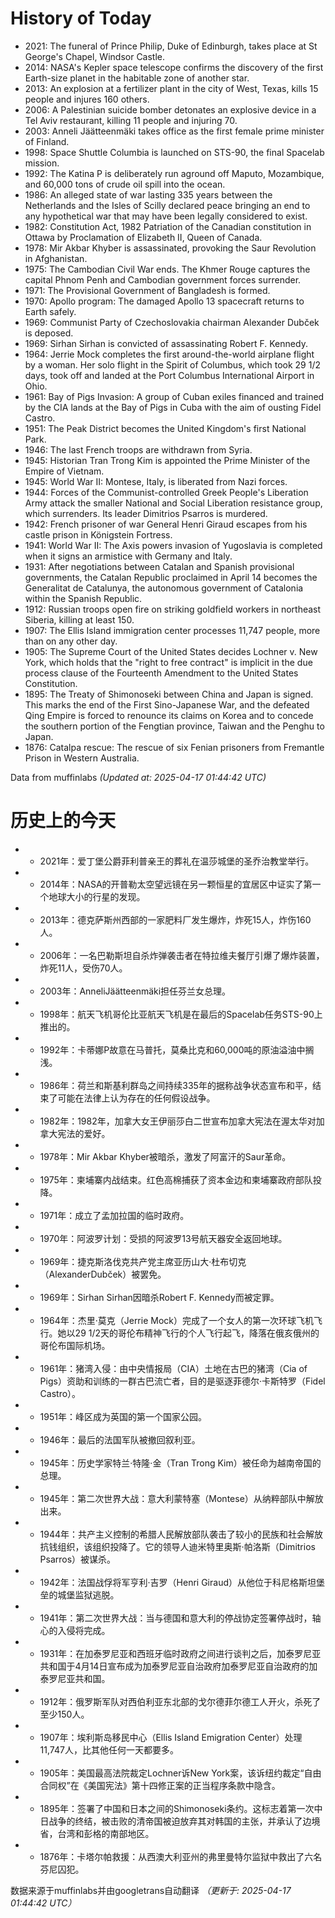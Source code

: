 # History of Today 

- 2021: The funeral of Prince Philip, Duke of Edinburgh, takes place at St George's Chapel, Windsor Castle.
- 2014: NASA's Kepler space telescope confirms the discovery of the first Earth-size planet in the habitable zone of another star.
- 2013: An explosion at a fertilizer plant in the city of West, Texas, kills 15 people and injures 160 others.
- 2006: A Palestinian suicide bomber detonates an explosive device in a Tel Aviv restaurant, killing 11 people and injuring 70.
- 2003: Anneli Jäätteenmäki takes office as the first female prime minister of Finland.
- 1998: Space Shuttle Columbia is launched on STS-90, the final Spacelab mission.
- 1992: The Katina P is deliberately run aground off Maputo, Mozambique, and 60,000 tons of crude oil spill into the ocean.
- 1986: An alleged state of war lasting 335 years between the Netherlands and the Isles of Scilly declared peace bringing an end to any hypothetical war that may have been legally considered to exist.
- 1982: Constitution Act, 1982 Patriation of the Canadian constitution in Ottawa by Proclamation of Elizabeth II, Queen of Canada.
- 1978: Mir Akbar Khyber is assassinated, provoking the Saur Revolution in Afghanistan.
- 1975: The Cambodian Civil War ends. The Khmer Rouge captures the capital Phnom Penh and Cambodian government forces surrender.
- 1971: The Provisional Government of Bangladesh is formed.
- 1970: Apollo program: The damaged Apollo 13 spacecraft returns to Earth safely.
- 1969: Communist Party of Czechoslovakia chairman Alexander Dubček is deposed.
- 1969: Sirhan Sirhan is convicted of assassinating Robert F. Kennedy.
- 1964: Jerrie Mock completes the first around-the-world airplane flight by a woman. Her solo flight in the Spirit of Columbus, which took 29 1/2 days, took off and landed at the Port Columbus International Airport in Ohio. 
- 1961: Bay of Pigs Invasion: A group of Cuban exiles financed and trained by the CIA lands at the Bay of Pigs in Cuba with the aim of ousting Fidel Castro.
- 1951: The Peak District becomes the United Kingdom's first National Park.
- 1946: The last French troops are withdrawn from Syria.
- 1945: Historian Tran Trong Kim is appointed the Prime Minister of the Empire of Vietnam.
- 1945: World War II: Montese, Italy, is liberated from Nazi forces.
- 1944: Forces of the Communist-controlled Greek People's Liberation Army attack the smaller National and Social Liberation resistance group, which surrenders. Its leader Dimitrios Psarros is murdered.
- 1942: French prisoner of war General Henri Giraud escapes from his castle prison in Königstein Fortress.
- 1941: World War II: The Axis powers invasion of Yugoslavia is completed when it signs an armistice with Germany and Italy.
- 1931: After negotiations between Catalan and Spanish provisional governments, the Catalan Republic proclaimed in April 14 becomes the Generalitat de Catalunya, the autonomous government of Catalonia within the Spanish Republic.
- 1912: Russian troops open fire on striking goldfield workers in northeast Siberia, killing at least 150.
- 1907: The Ellis Island immigration center processes 11,747 people, more than on any other day.
- 1905: The Supreme Court of the United States decides Lochner v. New York, which holds that the "right to free contract" is implicit in the due process clause of the Fourteenth Amendment to the United States Constitution.
- 1895: The Treaty of Shimonoseki between China and Japan is signed. This marks the end of the First Sino-Japanese War, and the defeated Qing Empire is forced to renounce its claims on Korea and to concede the southern portion of the Fengtian province, Taiwan and the Penghu to Japan.
- 1876: Catalpa rescue: The rescue of six Fenian prisoners from Fremantle Prison in Western Australia.

Data from muffinlabs
*(Updated at: 2025-04-17 01:44:42 UTC)*

# 历史上的今天 

- -  2021年：爱丁堡公爵菲利普亲王的葬礼在温莎城堡的圣乔治教堂举行。
- -  2014年：NASA的开普勒太空望远镜在另一颗恒星的宜居区中证实了第一个地球大小的行星的发现。
- -  2013年：德克萨斯州西部的一家肥料厂发生爆炸，炸死15人，炸伤160人。
- -  2006年：一名巴勒斯坦自杀炸弹袭击者在特拉维夫餐厅引爆了爆炸装置，炸死11人，受伤70人。
- -  2003年：AnneliJäätteenmäki担任芬兰女总理。
- -  1998年：航天飞机哥伦比亚航天飞机是在最后的Spacelab任务STS-90上推出的。
- -  1992年：卡蒂娜P故意在马普托，莫桑比克和60,000吨的原油溢油中搁浅。
- -  1986年：荷兰和斯基利群岛之间持续335年的据称战争状态宣布和平，结束了可能在法律上认为存在的任何假设战争。
- -  1982年：1982年，加拿大女王伊丽莎白二世宣布加拿大宪法在渥太华对加拿大宪法的爱好。
- -  1978年：Mir Akbar Khyber被暗杀，激发了阿富汗的Saur革命。
- -  1975年：柬埔寨内战结束。红色高棉捕获了资本金边和柬埔寨政府部队投降。
- -  1971年：成立了孟加拉国的临时政府。
- -  1970年：阿波罗计划：受损的阿波罗13号航天器安全返回地球。
- -  1969年：捷克斯洛伐克共产党主席亚历山大·杜布切克（AlexanderDubček）被罢免。
- -  1969年：Sirhan Sirhan因暗杀Robert F. Kennedy而被定罪。
- -  1964年：杰里·莫克（Jerrie Mock）完成了一个女人的第一次环球飞机飞行。她以29 1/2天的哥伦布精神飞行的个人飞行起飞，降落在俄亥俄州的哥伦布国际机场。
- -  1961年：猪湾入侵：由中央情报局（CIA）土地在古巴的猪湾（Cia of Pigs）资助和训练的一群古巴流亡者，目的是驱逐菲德尔·卡斯特罗（Fidel Castro）。
- -  1951年：峰区成为英国的第一个国家公园。
- -  1946年：最后的法国军队被撤回叙利亚。
- -  1945年：历史学家特兰·特隆·金（Tran Trong Kim）被任命为越南帝国的总理。
- -  1945年：第二次世界大战：意大利蒙特塞（Montese）从纳粹部队中解放出来。
- -  1944年：共产主义控制的希腊人民解放部队袭击了较小的民族和社会解放抗钱组织，该组织投降了。它的领导人迪米特里奥斯·帕洛斯（Dimitrios Psarros）被谋杀。
- -  1942年：法国战俘将军亨利·吉罗（Henri Giraud）从他位于科尼格斯坦堡垒的城堡监狱逃脱。
- -  1941年：第二次世界大战：当与德国和意大利的停战协定签署停战时，轴心的入侵将完成。
- -  1931年：在加泰罗尼亚和西班牙临时政府之间进行谈判之后，加泰罗尼亚共和国于4月14日宣布成为加泰罗尼亚自治政府加泰罗尼亚自治政府的加泰罗尼亚共和国。
- -  1912年：俄罗斯军队对西伯利亚东北部的戈尔德菲尔德工人开火，杀死了至少150人。
- -  1907年：埃利斯岛移民中心（Ellis Island Emigration Center）处理11,747人，比其他任何一天都要多。
- -  1905年：美国最高法院裁定Lochner诉New York案，该诉纽约裁定“自由合同权”在《美国宪法》第十四修正案的正当程序条款中隐含。
- -  1895年：签署了中国和日本之间的Shimonoseki条约。这标志着第一次中日战争的终结，被击败的清帝国被迫放弃其对韩国的主张，并承认了边境省，台湾和彭格的南部地区。
- -  1876年：卡塔尔帕救援：从西澳大利亚州的弗里曼特尔监狱中救出了六名芬尼囚犯。

数据来源于muffinlabs并由googletrans自动翻译
*（更新于: 2025-04-17 01:44:42 UTC）*